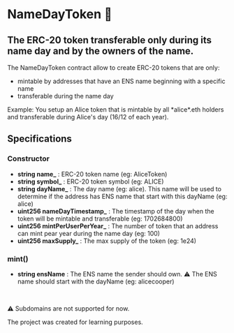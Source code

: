 # NameDayToken 📅

## The ERC-20 token transferable only during its name day and by the owners of the name.

The NameDayToken contract allow to create ERC-20 tokens that are only:

- mintable by addresses that have an ENS name beginning with a specific name
- transferable during the name day

Example: You setup an Alice token that is mintable by all \*alice\*.eth holders and transferable during Alice's day (16/12 of each year).

## Specifications

### Constructor

- **string name\_** : ERC-20 token name (eg: AliceToken)
- **string symbol\_** : ERC-20 token symbol (eg: ALICE)
- **string dayName\_** : The day name (eg: alice). This name will be used to determine if the address has ENS name that start with this dayName (eg: alice)
- **uint256 nameDayTimestamp\_** : The timestamp of the day when the token will be mintable and transferable (eg: 1702684800)
- **uint256 mintPerUserPerYear\_** : The number of token that an address can mint pear year during the name day (eg: 100)
- **uint256 maxSupply\_** : The max supply of the token (eg: 1e24)

### mint()

- **string ensName** : The ENS name the sender should own. ⚠️ The ENS name should start with the dayName (eg: alicecooper)

</br>

⚠️ Subdomains are not supported for now.

The project was created for learning purposes.
